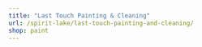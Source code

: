 ```yaml
---
title: "Last Touch Painting & Cleaning"
url: /spirit-lake/last-touch-painting-and-cleaning/
shop: paint
---
```

